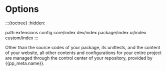 # Options

:::{toctree}
:hidden:

path
extensions
config
core/index
dev/index
package/index
ui/index
custom/index
:::


Other than the source codes of your package, its unittests, and the content of your website,
all other contents and configurations for your entire project are managed through the
control center of your repository, provided by {{pp_meta.name}}.
